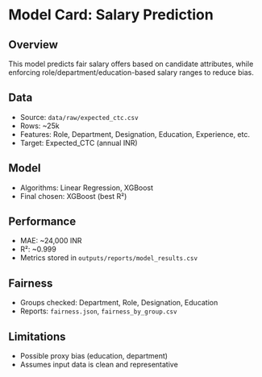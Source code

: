 # Model Card: Salary Prediction

## Overview
This model predicts fair salary offers based on candidate attributes, while enforcing
role/department/education-based salary ranges to reduce bias.

## Data
- Source: `data/raw/expected_ctc.csv`
- Rows: ~25k
- Features: Role, Department, Designation, Education, Experience, etc.
- Target: Expected_CTC (annual INR)

## Model
- Algorithms: Linear Regression, XGBoost
- Final chosen: XGBoost (best R²)

## Performance
- MAE: ~24,000 INR
- R²: ~0.999
- Metrics stored in `outputs/reports/model_results.csv`

## Fairness
- Groups checked: Department, Role, Designation, Education
- Reports: `fairness.json`, `fairness_by_group.csv`

## Limitations
- Possible proxy bias (education, department)
- Assumes input data is clean and representative
